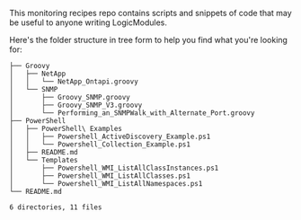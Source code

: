 This monitoring recipes repo contains scripts and snippets of code that may be useful to anyone writing LogicModules.

Here's the folder structure in tree form to help you find what you're looking for:

```
├── Groovy
│   ├── NetApp
│   │   └── NetApp_Ontapi.groovy
│   └── SNMP
│       ├── Groovy_SNMP.groovy
│       ├── Groovy_SNMP_V3.groovy
│       └── Performing_an_SNMPWalk_with_Alternate_Port.groovy
├── PowerShell
│   ├── PowerShell\ Examples
│   │   ├── Powershell_ActiveDiscovery_Example.ps1
│   │   └── Powershell_Collection_Example.ps1
│   ├── README.md
│   └── Templates
│       ├── Powershell_WMI_ListAllClassInstances.ps1
│       ├── Powershell_WMI_ListAllClasses.ps1
│       └── Powershell_WMI_ListAllNamespaces.ps1
└── README.md

6 directories, 11 files
```
